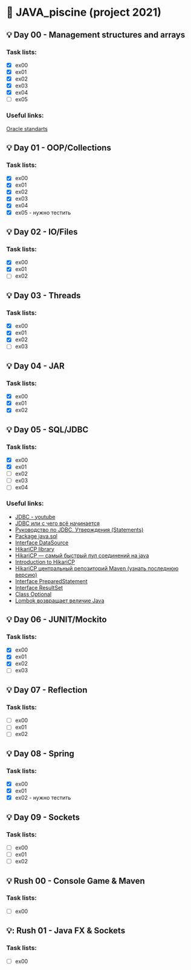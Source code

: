 # :pushpin: JAVA_piscine (project 2021) 
## :bulb: Day 00 - Management structures and arrays
### Task lists:
- [x] ex00
- [x] ex01
- [x] ex02
- [x] ex03
- [x] ex04
- [ ] ex05
### Useful links:
[Oracle standarts](https://www.oracle.com/java/technologies/javase/codeconventions-namingconventions.html)

## :bulb: Day 01 - OOP/Collections
### Task lists:
- [x] ex00
- [x] ex01
- [x] ex02
- [x] ex03
- [x] ex04
- [x] ex05 - нужно тестить

<!-- ### Useful links: -->


## :bulb: Day 02 - IO/Files
### Task lists:
- [x] ex00
- [x] ex01
- [ ] ex02

<!-- ### Useful links: -->

## :bulb: Day 03 - Threads
### Task lists:
- [x] ex00
- [x] ex01
- [x] ex02
- [ ] ex03

<!-- ### Useful links: -->


## :bulb: Day 04 - JAR
### Task lists:
- [x] ex00
- [x] ex01
- [x] ex02

<!-- ### Useful links: -->


## :bulb: Day 05 - SQL/JDBC
### Task lists:
- [x] ex00
- [x] ex01
- [ ] ex02
- [ ] ex03
- [ ] ex04

### Useful links:

- [JDBC - youtube](https://www.youtube.com/watch?v=nL9dnvoF_ng)
- [JDBC или с чего всё начинается](https://javarush.ru/groups/posts/2172-jdbc-ili-s-chego-vsje-nachinaetsja)
- [Руководство по JDBC. Утверждения (Statements)](https://proselyte.net/tutorials/jdbc/statements/)
- [Package java.sql](https://docs.oracle.com/javase/7/docs/api/java/sql/package-summary.html)
- [Interface DataSource](https://docs.oracle.com/javase/7/docs/api/javax/sql/DataSource.html)
- [HikariCP library](https://github.com/brettwooldridge/HikariCP)
- [HikariCP — самый быстрый пул соединений на java](https://habr.com/ru/post/269023/)
- [Introduction to HikariCP](https://www.baeldung.com/hikaricp)
- [HikariCP центральный репозиторий Maven (узнать последнюю версию)](https://search.maven.org/classic/#search%7Cgav%7C1%7Cg%3A%22com.zaxxer%22%20AND%20a%3A%22HikariCP%22)
- [Interface PreparedStatement](https://docs.oracle.com/javase/7/docs/api/java/sql/PreparedStatement.html)
- [Interface ResultSet](https://docs.oracle.com/javase/7/docs/api/java/sql/ResultSet.html)
- [Class Optional<T>](https://docs.oracle.com/javase/8/docs/api/java/util/Optional.html)
- [Lombok возвращает величие Java](https://habr.com/ru/post/438870/)


## :bulb: Day 06 - JUNIT/Mockito
### Task lists:
- [x] ex00
- [x] ex01
- [x] ex02
- [ ] ex03

<!-- ### Useful links: -->


## :bulb: Day 07 - Reflection
### Task lists:
- [ ] ex00
- [ ] ex01
- [ ] ex02

<!-- ### Useful links: -->


## :bulb: Day 08 - Spring
### Task lists:
- [x] ex00
- [x] ex01
- [x] ex02 - нужно тестить

<!-- ### Useful links: -->


## :bulb: Day 09 - Sockets
### Task lists:
- [ ] ex00
- [ ] ex01
- [ ] ex02

<!-- ### Useful links: -->

## :bulb: Rush 00 - Console Game & Maven
### Task lists:
- [ ] ex00

<!-- ### Useful links: -->

## :bulb:: Rush 01 - Java FX & Sockets
### Task lists:
- [ ] ex00

<!-- ### Useful links: -->



